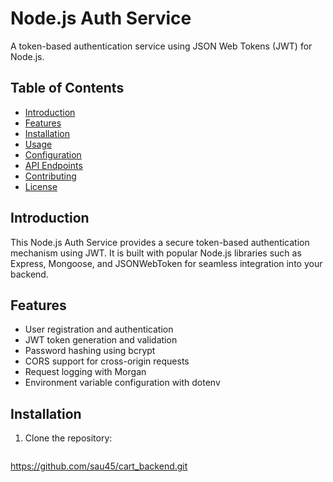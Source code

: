 # Node.js Auth Service

A token-based authentication service using JSON Web Tokens (JWT) for Node.js.

## Table of Contents

- [Introduction](#introduction)
- [Features](#features)
- [Installation](#installation)
- [Usage](#usage)
- [Configuration](#configuration)
- [API Endpoints](#api-endpoints)
- [Contributing](#contributing)
- [License](#license)

## Introduction

This Node.js Auth Service provides a secure token-based authentication mechanism using JWT. It is built with popular Node.js libraries such as Express, Mongoose, and JSONWebToken for seamless integration into your backend.

## Features

- User registration and authentication
- JWT token generation and validation
- Password hashing using bcrypt
- CORS support for cross-origin requests
- Request logging with Morgan
- Environment variable configuration with dotenv

## Installation

1. Clone the repository:

   ```bash
https://github.com/sau45/cart_backend.git
